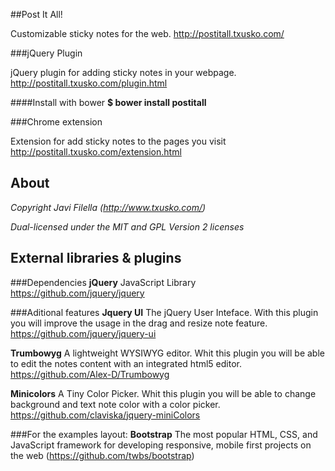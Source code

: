 ##Post It All!

Customizable sticky notes for the web.
http://postitall.txusko.com/

###jQuery Plugin

jQuery plugin for adding sticky notes in your webpage.
http://postitall.txusko.com/plugin.html

####Install with bower
**$ bower install postitall**

###Chrome extension

Extension for add sticky notes to the pages you visit
http://postitall.txusko.com/extension.html

## About

_Copyright Javi Filella (http://www.txusko.com/)_

_Dual-licensed under the MIT and GPL Version 2 licenses_

## External libraries & plugins

###Dependencies
**jQuery** JavaScript Library
https://github.com/jquery/jquery

###Aditional features
**Jquery UI** The jQuery User Inteface. With this plugin you will improve the usage in the drag and resize note feature.
https://github.com/jquery/jquery-ui

**Trumbowyg** A lightweight WYSIWYG editor. Whit this plugin you will be able to edit the notes content with an integrated html5 editor.
https://github.com/Alex-D/Trumbowyg

**Minicolors** A Tiny Color Picker. Whit this plugin you will be able to change background and text note color with a color picker.
https://github.com/claviska/jquery-miniColors

###For the examples layout:
**Bootstrap** The most popular HTML, CSS, and JavaScript framework for developing responsive, mobile first projects on the web (https://github.com/twbs/bootstrap)
